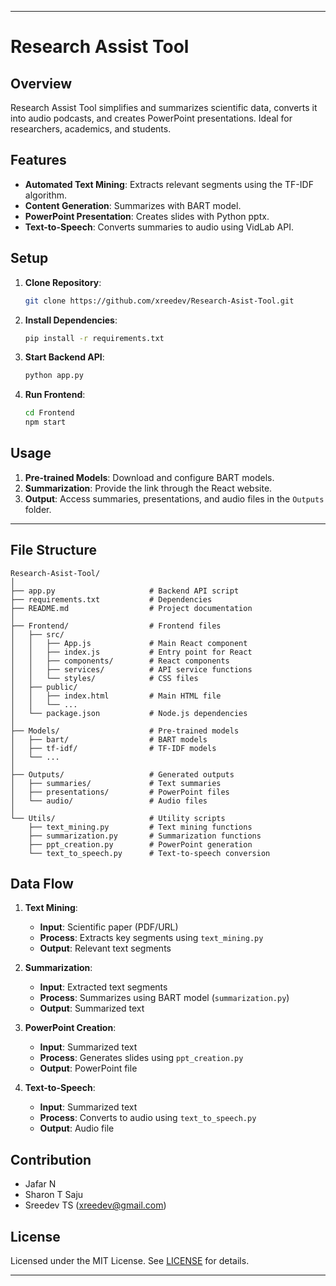 
---

# Research Assist Tool

## Overview

Research Assist Tool simplifies and summarizes scientific data, converts it into audio podcasts, and creates PowerPoint presentations. Ideal for researchers, academics, and students.

## Features

- **Automated Text Mining**: Extracts relevant segments using the TF-IDF algorithm.
- **Content Generation**: Summarizes with BART model.
- **PowerPoint Presentation**: Creates slides with Python pptx.
- **Text-to-Speech**: Converts summaries to audio using VidLab API.

## Setup

1. **Clone Repository**:
    ```sh
    git clone https://github.com/xreedev/Research-Asist-Tool.git
    ```
2. **Install Dependencies**:
    ```sh
    pip install -r requirements.txt
    ```
3. **Start Backend API**:
    ```sh
    python app.py
    ```
4. **Run Frontend**:
    ```sh
    cd Frontend
    npm start
    ```

## Usage

1. **Pre-trained Models**: Download and configure BART models.
2. **Summarization**: Provide the link through the React website.
3. **Output**: Access summaries, presentations, and audio files in the `Outputs` folder.

---

## File Structure

```
Research-Asist-Tool/
│
├── app.py                     # Backend API script
├── requirements.txt           # Dependencies
├── README.md                  # Project documentation
│
├── Frontend/                  # Frontend files
│   ├── src/
│   │   ├── App.js             # Main React component
│   │   ├── index.js           # Entry point for React
│   │   ├── components/        # React components
│   │   ├── services/          # API service functions
│   │   └── styles/            # CSS files
│   ├── public/
│   │   ├── index.html         # Main HTML file
│   │   └── ...
│   └── package.json           # Node.js dependencies
│
├── Models/                    # Pre-trained models
│   ├── bart/                  # BART models
│   ├── tf-idf/                # TF-IDF models
│   └── ...
│
├── Outputs/                   # Generated outputs
│   ├── summaries/             # Text summaries
│   ├── presentations/         # PowerPoint files
│   └── audio/                 # Audio files
│
└── Utils/                     # Utility scripts
    ├── text_mining.py         # Text mining functions
    ├── summarization.py       # Summarization functions
    ├── ppt_creation.py        # PowerPoint generation
    └── text_to_speech.py      # Text-to-speech conversion
```

## Data Flow

1. **Text Mining**:
    - **Input**: Scientific paper (PDF/URL)
    - **Process**: Extracts key segments using `text_mining.py`
    - **Output**: Relevant text segments

2. **Summarization**:
    - **Input**: Extracted text segments
    - **Process**: Summarizes using BART model (`summarization.py`)
    - **Output**: Summarized text

3. **PowerPoint Creation**:
    - **Input**: Summarized text
    - **Process**: Generates slides using `ppt_creation.py`
    - **Output**: PowerPoint file

4. **Text-to-Speech**:
    - **Input**: Summarized text
    - **Process**: Converts to audio using `text_to_speech.py`
    - **Output**: Audio file

## Contribution

- Jafar N
- Sharon T Saju
- Sreedev TS (xreedev@gmail.com)

## License

Licensed under the MIT License. See [LICENSE](link-to-license-file) for details.

---
